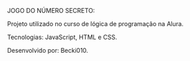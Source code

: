 JOGO DO NÚMERO SECRETO:

Projeto utilizado no curso de lógica de programação na Alura.

Tecnologias: JavaScript, HTML e CSS.

Desenvolvido por: Becki010.

